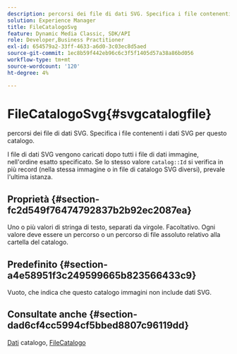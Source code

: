 ```yaml
---
description: percorsi dei file di dati SVG. Specifica i file contenenti i dati SVG per questo catalogo.
solution: Experience Manager
title: FileCatalogoSvg
feature: Dynamic Media Classic, SDK/API
role: Developer,Business Practitioner
exl-id: 654579a2-33ff-4633-a6d0-3c03ec8d5aed
source-git-commit: 1ec8b59f442eb96c6c3f5f1405d57a38a86bd056
workflow-type: tm+mt
source-wordcount: '120'
ht-degree: 4%

---
```


# FileCatalogoSvg{#svgcatalogfile}

percorsi dei file di dati SVG. Specifica i file contenenti i dati SVG per questo catalogo.

I file di dati SVG vengono caricati dopo tutti i file di dati immagine, nell&#39;ordine esatto specificato. Se lo stesso valore `catalog::Id` si verifica in più record (nella stessa immagine o in file di catalogo SVG diversi), prevale l&#39;ultima istanza.

## Proprietà {#section-fc2d549f76474792837b2b92ec2087ea}

Uno o più valori di stringa di testo, separati da virgole. Facoltativo. Ogni valore deve essere un percorso o un percorso di file assoluto relativo alla cartella del catalogo.

## Predefinito {#section-a4e58951f3c249599665b823566433c9}

Vuoto, che indica che questo catalogo immagini non include dati SVG.

## Consultate anche {#section-dad6cf4cc5994cf5bbed8807c96119dd}

[Dati](../../../../../is-api/image-catalog/image-serving-api-ref/c-image-catalog-reference/c-overview/c-catalog-data-fields/c-catalog-data-fields.md#concept-b19581028ec44f98b9f5943624403d29) catalogo,  [FileCatalogo](../../../../../is-api/image-catalog/image-serving-api-ref/c-image-catalog-reference/c-attributes-reference/r-catalogfile.md#reference-16498bb4cb33458697c1ab002ea8db79)
